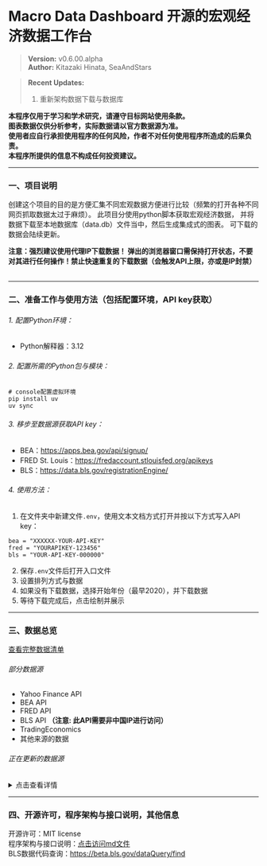 # Macro Data Dashboard 开源的宏观经济数据工作台 

> **Version:** v0.6.00.alpha  
> **Author:** Kitazaki Hinata, SeaAndStars

> **Recent Updates:**  
>  1. 重新架构数据下载与数据库

**本程序仅用于学习和学术研究，请遵守目标网站使用条款。**<br>
**图表数据仅供分析参考，实际数据请以官方数据源为准。**<br>
**使用者应自行承担使用程序的任何风险，作者不对任何使用程序所造成的后果负责。**<br>
**本程序所提供的信息不构成任何投资建议。**<br>

***

### 一、项目说明
创建这个项目的目的是方便汇集不同宏观数据方便进行比较（频繁的打开各种不同网页抓取数据太过于麻烦）。
此项目分使用python脚本获取宏观经济数据，
并将数据下载至本地数据库（data.db）文件当中，然后生成集成式的图表。
可下载的数据会陆续更新。

**注意：强烈建议使用代理IP下载数据！
弹出的浏览器窗口需保持打开状态，不要对其进行任何操作！禁止快速重复的下载数据（会触发API上限，亦或是IP封禁）**<br>
<br>

***

### 二、准备工作与使用方法（包括配置环境，API key获取）
###### 1. 配置Python环境：
- Python解释器：3.12
###### 2. 配置所需的Python包与模块：
```
# console配置虚拟环境
pip install uv
uv sync
```
###### 3. 移步至数据源获取API key：
- BEA：https://apps.bea.gov/api/signup/ <br>
- FRED St. Louis：https://fredaccount.stlouisfed.org/apikeys <br>
- BLS：https://data.bls.gov/registrationEngine/ <br>
###### 4. 使用方法：
1. 在文件夹中新建文件```.env```，使用文本文档方式打开并按以下方式写入API key：
```angular2html
bea = "XXXXXX-YOUR-API-KEY"
fred = "YOURAPIKEY-123456"
bls = "YOUR-API-KEY-000000"
```
2. 保存```.env```文件后打开入口文件
3. 设置排列方式与数据
4. 如果没有下载数据，选择开始年份（最早2020），并下载数据
5. 等待下载完成后，点击绘制并展示

***

### 三、数据总览
[查看完整数据清单](doc/data_available.html) <br>
###### 部分数据源
- Yahoo Finance API
- BEA API
- FRED API
- BLS API  **（注意: 此API需要非中国IP进行访问）**
- TradingEconomics
- 其他来源的数据

###### 正在更新的数据源
<details>
  <summary>点击查看详情</summary>

  - AAII散户投资人情绪指数
  - NAAIM经理人持仓指数
  - 家庭/企业/政府负债比率，流动性指标
  - 经常账户，贸易差额，FDI流入流出（BEA: ITA）
  - 服务贸易（BEA: IntlServTrade）
  - 美元计价的外储（BEA: IIP）
  - 劳动力参与率 (Labor Force Participation Rate)
  - 劳工成本与劳工效率
  - 职位空缺与求职者比率 (Job Openings to Applicants Ratio)
  - 分行业就业增长（如科技、医疗、制造业细分）
  - 临时工雇佣数据 (Temporary Help Services Employment)
  - 亚特兰大联储薪资增长追踪 (Wage Growth Tracker)
  - 中间品生产者价格指数 (Intermediate PPI)
  - 原材料生产者价格指数 (Crude Materials PPI)
  - 薪资通胀压力指标 (如单位劳动力成本)
  - 租金等价通胀指标 (Zillow租金指数、CoreLogic房价指数)
  - 月度零售销售额 (Advance Monthly Retail Sales)
  - 电子商务销售额占比
  - 密歇根消费者现况指数 (Current Conditions Index)
  - 核心资本货物订单 (非国防除飞机订单)
  - 建筑支出月报 (Construction Spending)
  - 企业并购活动金额与数量
  - 标普500企业盈利预期修正比率
  - 分商品类别的贸易差额 (能源、汽车、农产品等)
  - 实际有效汇率指数 (Real Effective Exchange Rate)
  - 主要贸易伙伴国对美出口依存度
  - 供应链压力指数 (如纽约联储的GSCPI)
  - 共债务占GDP比例
  - 州与地方政府财政状况
  - 社会保障与医疗保险支出趋势
  - 企业税收与个人税收占比
  - 商业票据利率
  - M2货币供应量增长率
  - 银行信贷标准调查 (Senior Loan Officer Opinion Survey)
  - 成屋销售月报 (Existing Home Sales)
  - 住房空置率 (Homeowner & Rental Vacancy Rates)
  - 抵押贷款申请指数 (MBA Purchase Index)
  - 商业地产价格指数 (如NCREIF)
  - 工业产出与产能利用率 (Federal Reserve G.17报告)
  - 费城联储制造业指数
  - 堪萨斯城联储制造业指数
  - Markit制造业PMI终值
  - OECD美国综合领先指标
  - 经济意外指数 (Citi Economic Surprise Index)
  - 世界大型企业联合会 (Conference Board)
  - 消费者信心细分（预期指数 vs 现况指数）
  - 美国能源信息署 (EIA)
  - 周度原油库存、炼油厂利用率
  - 全美房地产经纪人协会 (NAR)
  - 成屋销售价格中位数
  - 彭博经济意外指数
  - 标普500同比与基钦周期
</details>

***

### 四、开源许可，程序架构与接口说明，其他信息
开源许可：MIT license<br>
程序架构与接口说明：[点击访问md文件](doc/structure.md)<br>
BLS数据代码查询：https://beta.bls.gov/dataQuery/find<br>





